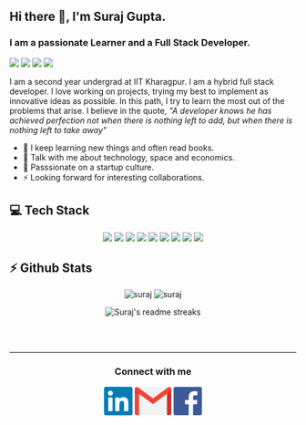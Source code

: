## Hi there 👋, I'm Suraj Gupta.
### I am a passionate Learner and a Full Stack Developer.

<p>

![](https://visitor-badge.glitch.me/badge?page_id=praneeth-rdy.praneeth-rdy)
    <a href="https://github.com/surajgupta3072/"><img src="https://img.shields.io/github/followers/surajgupta3072?style=social"/></a>
    <a href="https://github.com/surajgupta3072?tab=repositories"><img src="https://badges.frapsoft.com/os/v2/open-source.svg?v=103"/></a>
    <img src="https://img.shields.io/badge/OS-Ubuntu-dc143c"/>
</p>



I am a second year undergrad at IIT Kharagpur. I am a hybrid full stack developer. I love working on projects, trying my best to implement as innovative ideas as possible. In this path, I try to learn the most out of the problems that arise. I believe in the quote, *"A developer knows he has achieved perfection not when there is nothing left to add, but when there is nothing left to take away"*

- 🔭 I keep learning new things and often read books.
- 💬 Talk with me about technology, space and economics.
- 🌱 Passsionate on a startup culture.
- ⚡ Looking forward for interesting collaborations.

<h2><b>💻 Tech Stack</b></h2>
<p align="center">
    <img src="https://img.shields.io/badge/Bootstrap-563D7C?style=for-the-badge&logo=bootstrap&logoColor=white" height="25"/>
    <img src="https://img.shields.io/badge/javascript-323330.svg?&style=for-the-badge&logo=javascript&logoColor=F7DF1E" height="25"/>
    <img src="https://img.shields.io/badge/React-20232A?style=for-the-badge&logo=react&logoColor=61DAFB" height="25"/>
  <img src="https://img.shields.io/badge/python-3776AB.svg?&style=for-the-badge&logo=python&logoColor=white" height="25"/>
  <!-- <img src="https://img.shields.io/badge/php-8892BF.svg?&style=for-the-badge&logo=php&logoColor=white" height="25"/> -->
  <img src="https://img.shields.io/badge/Node.js-43853D?style=for-the-badge&logo=node.js&logoColor=white" height="25"/>
      <img src="https://img.shields.io/badge/MongoDB-4EA94B?style=for-the-badge&logo=mongodb&logoColor=white" height="25"/>
  <!-- <img src="https://img.shields.io/badge/firebase-FFCA28.svg?&style=for-the-badge&logo=firebase&logoColor=white" height="25"/> -->
<!--   <img src="https://img.shields.io/badge/PostgreSQL-316192?style=for-the-badge&logo=postgresql&logoColor=white" height="25"/> -->
<!--   <img src="https://img.shields.io/badge/SQLite-07405E?style=for-the-badge&logo=sqlite&logoColor=white" height="25"/> -->
<!--   <img src="https://img.shields.io/badge/Django-092E20?style=for-the-badge&logo=django&logoColor=white" height="25"/> -->
  
  <!-- <img src="https://img.shields.io/badge/xampp-FB7A24.svg?&style=for-the-badge&logo=xampp&logoColor=white" height="25"/> -->
  <!-- <img src="https://img.shields.io/badge/jupyter-F3631D.svg?&style=for-the-badge&logo=jupyter&logoColor=white" height="25"/> -->
  <!-- <img src="https://img.shields.io/badge/anaconda-42B029.svg?&style=for-the-badge&logo=anaconda&logoColor=white" height="25"/> -->
<!--   <img src="https://img.shields.io/badge/Gatsby-663399?style=for-the-badge&logo=gatsby&logoColor=white" height="25" /> -->
  <img src="https://img.shields.io/badge/React_Native-20232A?style=for-the-badge&logo=react&logoColor=61DAFB" height="25"/>
<!--   <img src="https://img.shields.io/badge/Flutter-02569B?style=for-the-badge&logo=flutter&logoColor=white" height="25"/> -->
<!--   <img src="https://img.shields.io/badge/Ubuntu-E95420?style=for-the-badge&logo=ubuntu&logoColor=white" height="25"/> -->
<!--   <img src="https://img.shields.io/badge/Android-3DDC84?style=for-the-badge&logo=android&logoColor=white" height="25"/> -->
  <!-- <img src="https://img.shields.io/badge/opera-FF1B2D.svg?&style=for-the-badge&logo=opera&logoColor=white" height="25"/> -->
    <img src="https://img.shields.io/badge/Redux-563D7C?style=for-the-badge&logo=redux&logoColor=white" height="25"/>
  <img src="https://img.shields.io/badge/git%20&%20github-FF9800.svg?&style=for-the-badge&logo=git&logoColor=white" height="25"/>
  <!-- <img src="https://img.shields.io/badge/edge-0078D7.svg?&style=for-the-badge&logo=microsoft-edge&logoColor=white" height="25"/> -->
  <!-- <img src="https://img.shields.io/badge/Laravel-FF2D20.svg?&style=for-the-badge&logo=laravel&logoColor=white" height="25"/>
  <img src="https://img.shields.io/badge/Flask-000000.svg?&style=for-the-badge&logo=flask&logoColor=white" height="25"/>
  <img src="https://img.shields.io/badge/latex-008080.svg?&style=for-the-badge&logo=latex&logoColor=white" height="25"/> -->
</p>


<h2><b>⚡ Github Stats</b></h2>
<p align="center">
    <img height="200em" src="https://github-readme-stats.vercel.app/api?username=surajgupta3072&count_private=true&show_icons=true&theme=tokyonight&include_all_commits=true&custom_title=My Github Stats&hide_border=false&border_color=808080&bg_color=242424" alt="suraj"/>
    <img height="200em" src="https://github-readme-stats.vercel.app/api/top-langs/?username=surajgupta3072&theme=tokyonight&hide=css,tcl,html&hide_border=false&border_color=808080&bg_color=242424" alt="suraj" />
</p>

<p align="center">
  <img height="200em" src="https://github-readme-streak-stats.herokuapp.com/?user=surajgupta3072&theme=tokyonight_duo&hide_border=false" alt="Suraj's readme streaks" />
</p>

<br/><br/>
<hr>

<!--from img.icons8.com/dusk/48/000000/name.png-->
<div>
  <h3 align="center">Connect with me</h3>
  <p align="center">
    <a href= "https://www.linkedin.com/in/suraj-gupta-457496201"><img src="https://raw.githubusercontent.com/praneeth-rdy/praneeth-rdy/master/assets/linkedin.png" height="50" /></a>
    <!-- <a href= "https://medium.com/@surajgupta.3072"><img src="https://raw.githubusercontent.com/praneeth-rdy/praneeth-rdy/master/assets/medium-new.png"/></a> -->
    <a href= "mailto:surajgupta.3072@gmail.com"><img src="https://raw.githubusercontent.com/praneeth-rdy/praneeth-rdy/master/assets/email.png" height="50" /></a>
    <a href= "https://www.facebook.com/profile.php?id=100057206746965"><img src="https://raw.githubusercontent.com/praneeth-rdy/praneeth-rdy/master/assets/facebook.png" height="50" /></a>
  </p>
</div>
